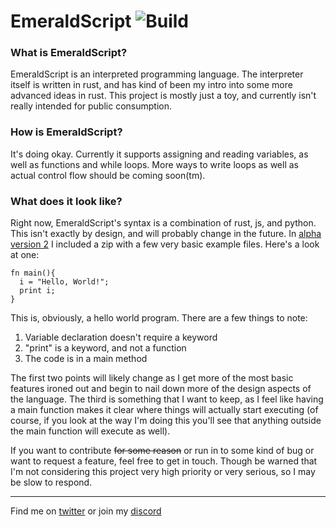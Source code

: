 # EmeraldScript ![Build](https://github.com/AnActualEmerald/EmeraldScript/workflows/Build/badge.svg)

### What is EmeraldScript?

EmeraldScript is an interpreted programming language. The interpreter itself is written in rust, and has kind of been my intro into some more advanced ideas in rust. This project is mostly just a toy, and currently isn't really intended for public consumption.

### How is EmeraldScript?

It's doing okay. Currently it supports assigning and reading variables, as well as functions and while loops. More ways to write loops as well as actual control flow should be coming soon(tm).

### What does it look like?

Right now, EmeraldScript's syntax is a combination of rust, js, and python. This isn't exactly by design, and will probably change in the future.
In [alpha version 2](https://github.com/AnActualEmerald/EmeraldScript/releases/tag/v0.2-alpha) I included a zip with a few very basic example files. 
Here's a look at one:

```
fn main(){
  i = "Hello, World!";
  print i;
}
```
This is, obviously, a hello world program. There are a few things to note:
1. Variable declaration doesn't require a keyword
2. "print" is a keyword, and not a function
3. The code is in a main method

The first two points will likely change as I get more of the most basic features ironed out and begin to nail down more of the design aspects of the language. The third is something that I want to keep, as I feel like having a main function makes it clear where things will actually start executing (of course, if you look at the way I'm doing this you'll see that anything outside the main function will execute as well).

If you want to contribute ~~for some reason~~ or run in to some kind of bug or want to request a feature, feel free to get in touch. Though be warned that I'm not considering this project very high priority or very serious, so I may be slow to respond.

---

Find me on [twitter](https://twitter.com/KevahnGee) or join my [discord](https://discord.gg/bkQJeCH)
